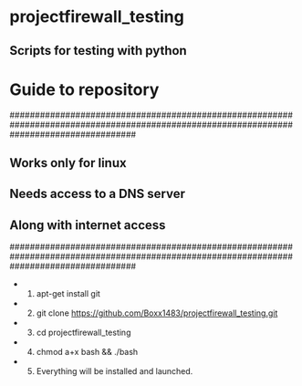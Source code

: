 # projectfirewall_testing
Scripts for testing with python
---------------------------------

Guide to repository
=====================
#########################################################################################################################################
## __Works only for linux__
## __Needs access to a DNS server__
## __Along with internet access__

#########################################################################################################################################

* 1. apt-get install git

* 2. git clone https://github.com/Boxx1483/projectfirewall_testing.git

* 3. cd projectfirewall_testing

* 4. chmod a+x bash && ./bash

* 5. Everything will be installed and launched.
